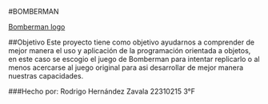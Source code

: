 #BOMBERMAN

[Bomberman logo](https://static.wikia.nocookie.net/logopedia/images/a/a7/Bomberman_logo.jpg)

##Objetivo
Este proyecto tiene como objetivo ayudarnos a comprender de mejor manera el uso y aplicación de la programación orientada a objetos, en este caso se escogio el juego de Bomberman para intentar replicarlo o al menos acercarse al juego original para asi desarrollar de mejor manera nuestras capacidades.

###Hecho por:
Rodrigo Hernández Zavala 
22310215
3°F